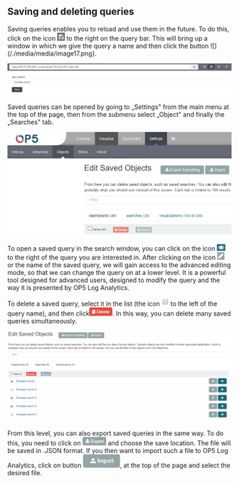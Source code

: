 Saving and deleting queries
---------------------------

Saving queries enables you to reload and use them in the future. To do this, 
click on the icon
![](/./media/media/image16.png) to the right on the query bar. This
will bring up a window in which we give the query a name and then
click the button
![](/./media/media/image17.png}.

![](/./media/media/image18.png)

Saved queries can be opened by going to „Settings" from the main menu
at the top of the page, then from the submenu select „Object" and
finally the „Searches" tab.

![](/./media/media/image19.png)

To open a saved query in the search window, you can click on the icon
![](/./media/media/image20.png) to the right of the query you are interested in.
After clicking on the icon
![](/./media/media/image21.png) or the name of the saved query, we
will gain access to the advanced editing mode, so that we can change
the query on at a lower level. It is a powerful tool designed for
advanced users, designed to modify the query and the way it is
presented by OP5 Log Analytics.

To delete a saved query, select it in the list (the icon
![](/./media/media/image22.png) to the left of the query name), and
then click![](/./media/media/image23.png). In this way, you can delete many
saved queries simultaneously.

![](/./media/media/image24.png)

From this level, you can also export saved queries in the same way. To
do this, you need to click on
![](/./media/media/image25.png) and choose the save location. The file
will be saved in .JSON format. If you then want to import such a file to
OP5 Log Analytics, click on button
![](/./media/media/image26.png), at the top of the page and select the
desired file.
